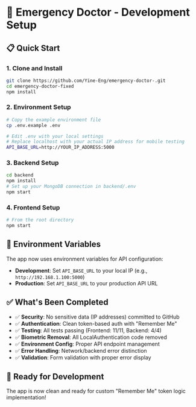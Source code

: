 # 🔧 Emergency Doctor - Development Setup

## 📋 Quick Start

### 1. Clone and Install
```bash
git clone https://github.com/Yine-Eng/emergency-doctor-.git
cd emergency-doctor-fixed
npm install
```

### 2. Environment Setup
```bash
# Copy the example environment file
cp .env.example .env

# Edit .env with your local settings
# Replace localhost with your actual IP address for mobile testing
API_BASE_URL=http://YOUR_IP_ADDRESS:5000
```

### 3. Backend Setup
```bash
cd backend
npm install
# Set up your MongoDB connection in backend/.env
npm start
```

### 4. Frontend Setup
```bash
# From the root directory
npm start
```

## 🔐 Environment Variables

The app now uses environment variables for API configuration:

- **Development**: Set `API_BASE_URL` to your local IP (e.g., `http://192.168.1.100:5000`)
- **Production**: Set `API_BASE_URL` to your production API URL

## ✅ What's Been Completed

- ✅ **Security**: No sensitive data (IP addresses) committed to GitHub
- ✅ **Authentication**: Clean token-based auth with "Remember Me"
- ✅ **Testing**: All tests passing (Frontend: 11/11, Backend: 4/4)
- ✅ **Biometric Removal**: All LocalAuthentication code removed
- ✅ **Environment Config**: Proper API endpoint management
- ✅ **Error Handling**: Network/backend error distinction
- ✅ **Validation**: Form validation with proper error display

## 🚀 Ready for Development

The app is now clean and ready for custom "Remember Me" token logic implementation!
